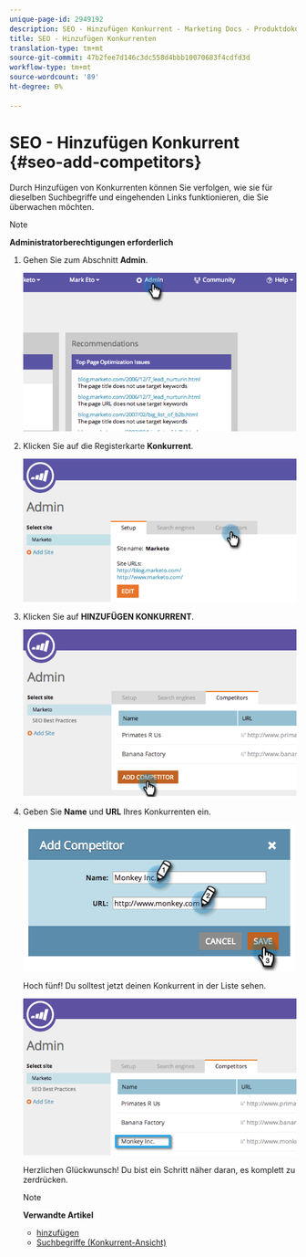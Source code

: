 ```yaml
---
unique-page-id: 2949192
description: SEO - Hinzufügen Konkurrent - Marketing Docs - Produktdokumentation
title: SEO - Hinzufügen Konkurrenten
translation-type: tm+mt
source-git-commit: 47b2fee7d146c3dc558d4bbb10070683f4cdfd3d
workflow-type: tm+mt
source-wordcount: '89'
ht-degree: 0%

---
```



# SEO - Hinzufügen Konkurrent {#seo-add-competitors}

Durch Hinzufügen von Konkurrenten können Sie verfolgen, wie sie für dieselben Suchbegriffe und eingehenden Links funktionieren, die Sie überwachen möchten.

>[!NOTE]
>
>**Administratorberechtigungen erforderlich**

1. Gehen Sie zum Abschnitt **Admin**.

   ![](assets/image2014-9-17-21-3a12-3a15.png)

1. Klicken Sie auf die Registerkarte **Konkurrent**.

   ![](assets/image2014-9-17-21-3a12-3a31.png)

1. Klicken Sie auf **HINZUFÜGEN KONKURRENT**.

   ![](assets/image2014-9-17-21-3a12-3a38.png)

1. Geben Sie **Name** und **URL** Ihres Konkurrenten ein.

   ![](assets/image2014-9-17-21-3a13-3a5.png)

   Hoch fünf! Du solltest jetzt deinen Konkurrent in der Liste sehen.

   ![](assets/image2014-9-17-21-3a13-3a14.png)

   Herzlichen Glückwunsch! Du bist ein Schritt näher daran, es komplett zu zerdrücken.

   >[!NOTE]
   >
   >**Verwandte Artikel**
   >
   >    
   >    
   >    * [hinzufügen](../../../../product-docs/additional-apps/seo/keywords/seo-add-keywords.md)
   >    * [Suchbegriffe (Konkurrent-Ansicht)](../../../../product-docs/additional-apps/seo/keywords/seo-understanding-keywords.md)



